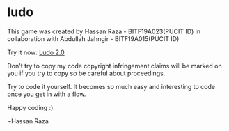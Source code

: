 # ludo
This game was created by Hassan Raza - BITF19A023(PUCIT ID)
in collaboration with Abdullah Jahngir - BITF19A015(PUCIT ID)

<p>Try it now: <a href="http://razabhai.epizy.com/ludo/index.html" target="_blank">Ludo 2.0</a></p>

Don't try to copy my code copyright infringement claims will be marked on you if you try to copy so be careful about proceedings.

Try to code it yourself. It becomes so much easy and interesting to code once you get in with a flow.

Happy coding :)

~Hassan Raza
